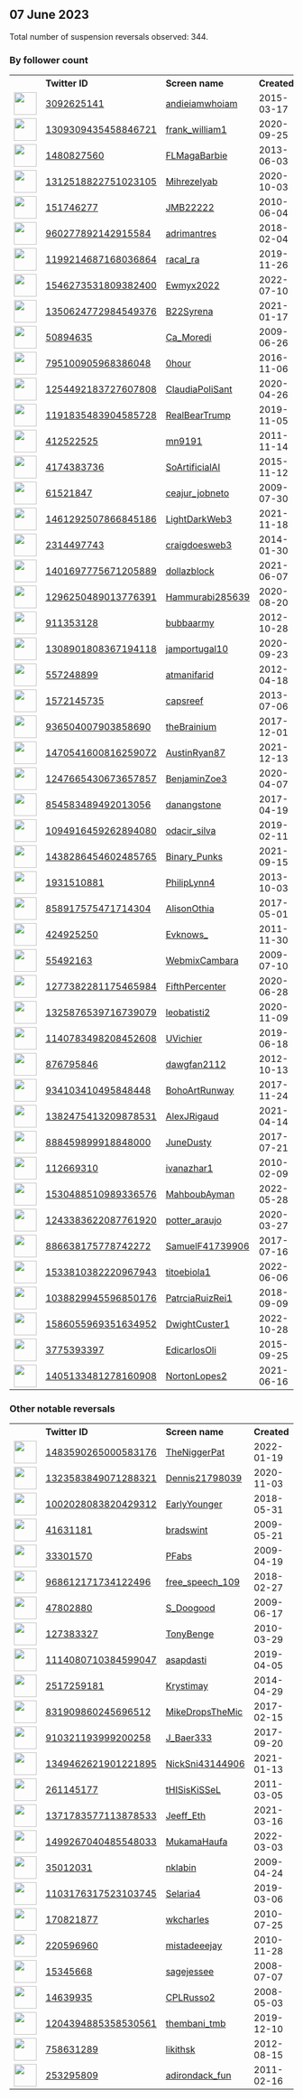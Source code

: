 
## 07 June 2023
Total number of suspension reversals observed: 344.

### By follower count
<table><tr><th></th><th align="left">Twitter ID</th><th align="left">Screen name</th>
<th align="left">Created</th><th align="left">Status</th><th align="left">Suspended</th><th align="left">Followers</th>
<tr><td><a href="https://pbs.twimg.com/profile_images/824429021098303488/iFgEVFDI_normal.jpg"><img src="https://pbs.twimg.com/profile_images/824429021098303488/iFgEVFDI_normal.jpg" width="40px" height="40px" align="center"/></a></td><td><a href="https://twitter.com/intent/user?user_id=3092625141">3092625141</a></td><td><a href="https://twitter.com/andieiamwhoiam">andieiamwhoiam</a></td><td>2015-03-17</td><td align="center"></td><td></td><td>28373</td></tr>
<tr><td><a href="https://pbs.twimg.com/profile_images/1581485499285471232/lJlhtBHv_normal.jpg"><img src="https://pbs.twimg.com/profile_images/1581485499285471232/lJlhtBHv_normal.jpg" width="40px" height="40px" align="center"/></a></td><td><a href="https://twitter.com/intent/user?user_id=1309309435458846721">1309309435458846721</a></td><td><a href="https://twitter.com/frank_william1">frank_william1</a></td><td>2020-09-25</td><td align="center"></td><td>2023-03-04</td><td>22718</td></tr>
<tr><td><a href="https://pbs.twimg.com/profile_images/1666339820375769089/3tMLOmSw_normal.jpg"><img src="https://pbs.twimg.com/profile_images/1666339820375769089/3tMLOmSw_normal.jpg" width="40px" height="40px" align="center"/></a></td><td><a href="https://twitter.com/intent/user?user_id=1480827560">1480827560</a></td><td><a href="https://twitter.com/FLMagaBarbie">FLMagaBarbie</a></td><td>2013-06-03</td><td align="center"></td><td>2023-04-22</td><td>22482</td></tr>
<tr><td><a href="https://pbs.twimg.com/profile_images/1666206983295229961/Iqk5PCDo_normal.jpg"><img src="https://pbs.twimg.com/profile_images/1666206983295229961/Iqk5PCDo_normal.jpg" width="40px" height="40px" align="center"/></a></td><td><a href="https://twitter.com/intent/user?user_id=1312518822751023105">1312518822751023105</a></td><td><a href="https://twitter.com/Mihrezelyab">Mihrezelyab</a></td><td>2020-10-03</td><td align="center"></td><td></td><td>20110</td></tr>
<tr><td><a href="https://pbs.twimg.com/profile_images/1550271652348526592/Zup1fdKK_normal.jpg"><img src="https://pbs.twimg.com/profile_images/1550271652348526592/Zup1fdKK_normal.jpg" width="40px" height="40px" align="center"/></a></td><td><a href="https://twitter.com/intent/user?user_id=151746277">151746277</a></td><td><a href="https://twitter.com/JMB22222">JMB22222</a></td><td>2010-06-04</td><td align="center"></td><td>2022-10-21</td><td>18149</td></tr>
<tr><td><a href="https://pbs.twimg.com/profile_images/1666529333916192772/AKubbsq0_normal.jpg"><img src="https://pbs.twimg.com/profile_images/1666529333916192772/AKubbsq0_normal.jpg" width="40px" height="40px" align="center"/></a></td><td><a href="https://twitter.com/intent/user?user_id=960277892142915584">960277892142915584</a></td><td><a href="https://twitter.com/adrimantres">adrimantres</a></td><td>2018-02-04</td><td align="center"></td><td>2023-03-04</td><td>15721</td></tr>
<tr><td><a href="https://pbs.twimg.com/profile_images/1590147034883174401/ii6qzvgt_normal.jpg"><img src="https://pbs.twimg.com/profile_images/1590147034883174401/ii6qzvgt_normal.jpg" width="40px" height="40px" align="center"/></a></td><td><a href="https://twitter.com/intent/user?user_id=1199214687168036864">1199214687168036864</a></td><td><a href="https://twitter.com/racal_ra">racal_ra</a></td><td>2019-11-26</td><td align="center"></td><td>2023-04-30</td><td>13849</td></tr>
<tr><td><a href="https://pbs.twimg.com/profile_images/1623987547100643329/jo4S_dtJ_normal.jpg"><img src="https://pbs.twimg.com/profile_images/1623987547100643329/jo4S_dtJ_normal.jpg" width="40px" height="40px" align="center"/></a></td><td><a href="https://twitter.com/intent/user?user_id=1546273531809382400">1546273531809382400</a></td><td><a href="https://twitter.com/Ewmyx2022">Ewmyx2022</a></td><td>2022-07-10</td><td align="center"></td><td>2023-03-15</td><td>13665</td></tr>
<tr><td><a href="https://pbs.twimg.com/profile_images/1647785693597388803/jfzZUUQc_normal.jpg"><img src="https://pbs.twimg.com/profile_images/1647785693597388803/jfzZUUQc_normal.jpg" width="40px" height="40px" align="center"/></a></td><td><a href="https://twitter.com/intent/user?user_id=1350624772984549376">1350624772984549376</a></td><td><a href="https://twitter.com/B22Syrena">B22Syrena</a></td><td>2021-01-17</td><td align="center"></td><td></td><td>10304</td></tr>
<tr><td><a href="https://pbs.twimg.com/profile_images/1575635361912561665/RpKEvcEU_normal.jpg"><img src="https://pbs.twimg.com/profile_images/1575635361912561665/RpKEvcEU_normal.jpg" width="40px" height="40px" align="center"/></a></td><td><a href="https://twitter.com/intent/user?user_id=50894635">50894635</a></td><td><a href="https://twitter.com/Ca_Moredi">Ca_Moredi</a></td><td>2009-06-26</td><td align="center"></td><td>2022-10-17</td><td>9662</td></tr>
<tr><td><a href="https://pbs.twimg.com/profile_images/1668070999584022529/rV0HjBdU_normal.jpg"><img src="https://pbs.twimg.com/profile_images/1668070999584022529/rV0HjBdU_normal.jpg" width="40px" height="40px" align="center"/></a></td><td><a href="https://twitter.com/intent/user?user_id=795100905968386048">795100905968386048</a></td><td><a href="https://twitter.com/0hour">0hour</a></td><td>2016-11-06</td><td align="center"></td><td></td><td>9172</td></tr>
<tr><td><a href="https://pbs.twimg.com/profile_images/1618709101374050306/ac3aTwCC_normal.jpg"><img src="https://pbs.twimg.com/profile_images/1618709101374050306/ac3aTwCC_normal.jpg" width="40px" height="40px" align="center"/></a></td><td><a href="https://twitter.com/intent/user?user_id=1254492183727607808">1254492183727607808</a></td><td><a href="https://twitter.com/ClaudiaPoliSant">ClaudiaPoliSant</a></td><td>2020-04-26</td><td align="center"></td><td>2022-11-08</td><td>8628</td></tr>
<tr><td><a href="https://pbs.twimg.com/profile_images/1272595260435243010/jDSD8FJ__normal.jpg"><img src="https://pbs.twimg.com/profile_images/1272595260435243010/jDSD8FJ__normal.jpg" width="40px" height="40px" align="center"/></a></td><td><a href="https://twitter.com/intent/user?user_id=1191835483904585728">1191835483904585728</a></td><td><a href="https://twitter.com/RealBearTrump">RealBearTrump</a></td><td>2019-11-05</td><td align="center"></td><td></td><td>7358</td></tr>
<tr><td><a href="https://pbs.twimg.com/profile_images/1502337617957957645/NN23FNma_normal.jpg"><img src="https://pbs.twimg.com/profile_images/1502337617957957645/NN23FNma_normal.jpg" width="40px" height="40px" align="center"/></a></td><td><a href="https://twitter.com/intent/user?user_id=412522525">412522525</a></td><td><a href="https://twitter.com/mn9191">mn9191</a></td><td>2011-11-14</td><td align="center"></td><td>2023-05-25</td><td>7260</td></tr>
<tr><td><a href="https://pbs.twimg.com/profile_images/1659958968465104897/2OCDHqIL_normal.jpg"><img src="https://pbs.twimg.com/profile_images/1659958968465104897/2OCDHqIL_normal.jpg" width="40px" height="40px" align="center"/></a></td><td><a href="https://twitter.com/intent/user?user_id=4174383736">4174383736</a></td><td><a href="https://twitter.com/SoArtificialAI">SoArtificialAI</a></td><td>2015-11-12</td><td align="center"></td><td>2023-03-29</td><td>7176</td></tr>
<tr><td><a href="https://pbs.twimg.com/profile_images/1639849875817873410/asRZUDoO_normal.jpg"><img src="https://pbs.twimg.com/profile_images/1639849875817873410/asRZUDoO_normal.jpg" width="40px" height="40px" align="center"/></a></td><td><a href="https://twitter.com/intent/user?user_id=61521847">61521847</a></td><td><a href="https://twitter.com/ceajur_jobneto">ceajur_jobneto</a></td><td>2009-07-30</td><td align="center"></td><td></td><td>6731</td></tr>
<tr><td><a href="https://pbs.twimg.com/profile_images/1575129345567428612/Ejgeg_y5_normal.jpg"><img src="https://pbs.twimg.com/profile_images/1575129345567428612/Ejgeg_y5_normal.jpg" width="40px" height="40px" align="center"/></a></td><td><a href="https://twitter.com/intent/user?user_id=1461292507866845186">1461292507866845186</a></td><td><a href="https://twitter.com/LightDarkWeb3">LightDarkWeb3</a></td><td>2021-11-18</td><td align="center"></td><td>2023-06-01</td><td>5903</td></tr>
<tr><td><a href="https://pbs.twimg.com/profile_images/1597927206541467649/RbBKx9dZ_normal.jpg"><img src="https://pbs.twimg.com/profile_images/1597927206541467649/RbBKx9dZ_normal.jpg" width="40px" height="40px" align="center"/></a></td><td><a href="https://twitter.com/intent/user?user_id=2314497743">2314497743</a></td><td><a href="https://twitter.com/craigdoesweb3">craigdoesweb3</a></td><td>2014-01-30</td><td align="center"></td><td>2023-06-01</td><td>5876</td></tr>
<tr><td><a href="https://pbs.twimg.com/profile_images/1667321152522289153/_zW0g8PJ_normal.png"><img src="https://pbs.twimg.com/profile_images/1667321152522289153/_zW0g8PJ_normal.png" width="40px" height="40px" align="center"/></a></td><td><a href="https://twitter.com/intent/user?user_id=1401697775671205889">1401697775671205889</a></td><td><a href="https://twitter.com/dollazblock">dollazblock</a></td><td>2021-06-07</td><td align="center"></td><td>2023-06-01</td><td>5839</td></tr>
<tr><td><a href="https://pbs.twimg.com/profile_images/1523613642876325888/TcbH7tCz_normal.jpg"><img src="https://pbs.twimg.com/profile_images/1523613642876325888/TcbH7tCz_normal.jpg" width="40px" height="40px" align="center"/></a></td><td><a href="https://twitter.com/intent/user?user_id=1296250489013776391">1296250489013776391</a></td><td><a href="https://twitter.com/Hammurabi285639">Hammurabi285639</a></td><td>2020-08-20</td><td align="center"></td><td></td><td>5533</td></tr>
<tr><td><a href="https://pbs.twimg.com/profile_images/1220511851756302336/ysvBDFpo_normal.jpg"><img src="https://pbs.twimg.com/profile_images/1220511851756302336/ysvBDFpo_normal.jpg" width="40px" height="40px" align="center"/></a></td><td><a href="https://twitter.com/intent/user?user_id=911353128">911353128</a></td><td><a href="https://twitter.com/bubbaarmy">bubbaarmy</a></td><td>2012-10-28</td><td align="center"></td><td></td><td>5381</td></tr>
<tr><td><a href="https://pbs.twimg.com/profile_images/1467675293473255425/0WAv_gj9_normal.jpg"><img src="https://pbs.twimg.com/profile_images/1467675293473255425/0WAv_gj9_normal.jpg" width="40px" height="40px" align="center"/></a></td><td><a href="https://twitter.com/intent/user?user_id=1308901808367194118">1308901808367194118</a></td><td><a href="https://twitter.com/jamportugal10">jamportugal10</a></td><td>2020-09-23</td><td align="center"></td><td></td><td>5375</td></tr>
<tr><td><a href="https://pbs.twimg.com/profile_images/610456299046891520/-jQnpRYy_normal.jpg"><img src="https://pbs.twimg.com/profile_images/610456299046891520/-jQnpRYy_normal.jpg" width="40px" height="40px" align="center"/></a></td><td><a href="https://twitter.com/intent/user?user_id=557248899">557248899</a></td><td><a href="https://twitter.com/atmanifarid">atmanifarid</a></td><td>2012-04-18</td><td align="center"></td><td>2023-05-29</td><td>4990</td></tr>
<tr><td><a href="https://pbs.twimg.com/profile_images/1018274420530532352/HClD1g89_normal.jpg"><img src="https://pbs.twimg.com/profile_images/1018274420530532352/HClD1g89_normal.jpg" width="40px" height="40px" align="center"/></a></td><td><a href="https://twitter.com/intent/user?user_id=1572145735">1572145735</a></td><td><a href="https://twitter.com/capsreef">capsreef</a></td><td>2013-07-06</td><td align="center"></td><td></td><td>4926</td></tr>
<tr><td><a href="https://pbs.twimg.com/profile_images/1667617941846646786/VdzNk2R8_normal.jpg"><img src="https://pbs.twimg.com/profile_images/1667617941846646786/VdzNk2R8_normal.jpg" width="40px" height="40px" align="center"/></a></td><td><a href="https://twitter.com/intent/user?user_id=936504007903858690">936504007903858690</a></td><td><a href="https://twitter.com/theBrainium">theBrainium</a></td><td>2017-12-01</td><td align="center"></td><td>2023-06-01</td><td>4903</td></tr>
<tr><td><a href="https://pbs.twimg.com/profile_images/1616704431302615040/guX8yu1k_normal.png"><img src="https://pbs.twimg.com/profile_images/1616704431302615040/guX8yu1k_normal.png" width="40px" height="40px" align="center"/></a></td><td><a href="https://twitter.com/intent/user?user_id=1470541600816259072">1470541600816259072</a></td><td><a href="https://twitter.com/AustinRyan87">AustinRyan87</a></td><td>2021-12-13</td><td align="center"></td><td>2023-06-01</td><td>4426</td></tr>
<tr><td><a href="https://pbs.twimg.com/profile_images/1650293064500498440/9pkyxhhM_normal.jpg"><img src="https://pbs.twimg.com/profile_images/1650293064500498440/9pkyxhhM_normal.jpg" width="40px" height="40px" align="center"/></a></td><td><a href="https://twitter.com/intent/user?user_id=1247665430673657857">1247665430673657857</a></td><td><a href="https://twitter.com/BenjaminZoe3">BenjaminZoe3</a></td><td>2020-04-07</td><td align="center"></td><td>2023-06-02</td><td>4280</td></tr>
<tr><td><a href="https://pbs.twimg.com/profile_images/1586223545750675456/UqkfPQim_normal.jpg"><img src="https://pbs.twimg.com/profile_images/1586223545750675456/UqkfPQim_normal.jpg" width="40px" height="40px" align="center"/></a></td><td><a href="https://twitter.com/intent/user?user_id=854583489492013056">854583489492013056</a></td><td><a href="https://twitter.com/danangstone">danangstone</a></td><td>2017-04-19</td><td align="center"></td><td>2023-05-11</td><td>4171</td></tr>
<tr><td><a href="https://pbs.twimg.com/profile_images/1496468357394145281/8FLBKHdc_normal.jpg"><img src="https://pbs.twimg.com/profile_images/1496468357394145281/8FLBKHdc_normal.jpg" width="40px" height="40px" align="center"/></a></td><td><a href="https://twitter.com/intent/user?user_id=1094916459262894080">1094916459262894080</a></td><td><a href="https://twitter.com/odacir_silva">odacir_silva</a></td><td>2019-02-11</td><td align="center"></td><td>2022-11-08</td><td>4060</td></tr>
<tr><td><a href="https://pbs.twimg.com/profile_images/1438289035810770946/2oDzcMQo_normal.jpg"><img src="https://pbs.twimg.com/profile_images/1438289035810770946/2oDzcMQo_normal.jpg" width="40px" height="40px" align="center"/></a></td><td><a href="https://twitter.com/intent/user?user_id=1438286454602485765">1438286454602485765</a></td><td><a href="https://twitter.com/Binary_Punks">Binary_Punks</a></td><td>2021-09-15</td><td align="center"></td><td>2023-01-16</td><td>3869</td></tr>
<tr><td><a href="https://pbs.twimg.com/profile_images/1667591577701687296/nfzhgR6Y_normal.jpg"><img src="https://pbs.twimg.com/profile_images/1667591577701687296/nfzhgR6Y_normal.jpg" width="40px" height="40px" align="center"/></a></td><td><a href="https://twitter.com/intent/user?user_id=1931510881">1931510881</a></td><td><a href="https://twitter.com/PhilipLynn4">PhilipLynn4</a></td><td>2013-10-03</td><td align="center"></td><td>2022-08-19</td><td>3838</td></tr>
<tr><td><a href="https://pbs.twimg.com/profile_images/1644150850431119362/iJqVFFeu_normal.jpg"><img src="https://pbs.twimg.com/profile_images/1644150850431119362/iJqVFFeu_normal.jpg" width="40px" height="40px" align="center"/></a></td><td><a href="https://twitter.com/intent/user?user_id=858917575471714304">858917575471714304</a></td><td><a href="https://twitter.com/AlisonOthia">AlisonOthia</a></td><td>2017-05-01</td><td align="center"></td><td>2022-05-26</td><td>3746</td></tr>
<tr><td><a href="https://pbs.twimg.com/profile_images/1662026524772401153/wEXJDXhG_normal.jpg"><img src="https://pbs.twimg.com/profile_images/1662026524772401153/wEXJDXhG_normal.jpg" width="40px" height="40px" align="center"/></a></td><td><a href="https://twitter.com/intent/user?user_id=424925250">424925250</a></td><td><a href="https://twitter.com/Evknows_">Evknows_</a></td><td>2011-11-30</td><td align="center"></td><td>2023-06-01</td><td>3659</td></tr>
<tr><td><a href="https://pbs.twimg.com/profile_images/1381998914988036097/v8nyCZZE_normal.jpg"><img src="https://pbs.twimg.com/profile_images/1381998914988036097/v8nyCZZE_normal.jpg" width="40px" height="40px" align="center"/></a></td><td><a href="https://twitter.com/intent/user?user_id=55492163">55492163</a></td><td><a href="https://twitter.com/WebmixCambara">WebmixCambara</a></td><td>2009-07-10</td><td align="center"></td><td>2022-11-20</td><td>3598</td></tr>
<tr><td><a href="https://pbs.twimg.com/profile_images/1383252477273800707/UaxGFVpY_normal.jpg"><img src="https://pbs.twimg.com/profile_images/1383252477273800707/UaxGFVpY_normal.jpg" width="40px" height="40px" align="center"/></a></td><td><a href="https://twitter.com/intent/user?user_id=1277382281175465984">1277382281175465984</a></td><td><a href="https://twitter.com/FifthPercenter">FifthPercenter</a></td><td>2020-06-28</td><td align="center"></td><td>2022-11-30</td><td>3589</td></tr>
<tr><td><a href="https://pbs.twimg.com/profile_images/1506992275645247492/3mUMhJTs_normal.jpg"><img src="https://pbs.twimg.com/profile_images/1506992275645247492/3mUMhJTs_normal.jpg" width="40px" height="40px" align="center"/></a></td><td><a href="https://twitter.com/intent/user?user_id=1325876539716739079">1325876539716739079</a></td><td><a href="https://twitter.com/leobatisti2">leobatisti2</a></td><td>2020-11-09</td><td align="center"></td><td></td><td>3471</td></tr>
<tr><td><a href="https://pbs.twimg.com/profile_images/1483412028182126595/5ZzY8CAK_normal.jpg"><img src="https://pbs.twimg.com/profile_images/1483412028182126595/5ZzY8CAK_normal.jpg" width="40px" height="40px" align="center"/></a></td><td><a href="https://twitter.com/intent/user?user_id=1140783498208452608">1140783498208452608</a></td><td><a href="https://twitter.com/UVichier">UVichier</a></td><td>2019-06-18</td><td align="center"></td><td>2022-09-21</td><td>3443</td></tr>
<tr><td><a href="https://pbs.twimg.com/profile_images/1154375414292340742/vfU3loKK_normal.jpg"><img src="https://pbs.twimg.com/profile_images/1154375414292340742/vfU3loKK_normal.jpg" width="40px" height="40px" align="center"/></a></td><td><a href="https://twitter.com/intent/user?user_id=876795846">876795846</a></td><td><a href="https://twitter.com/dawgfan2112">dawgfan2112</a></td><td>2012-10-13</td><td align="center"></td><td></td><td>3436</td></tr>
<tr><td><a href="https://pbs.twimg.com/profile_images/1662421439549677568/_85GbYit_normal.jpg"><img src="https://pbs.twimg.com/profile_images/1662421439549677568/_85GbYit_normal.jpg" width="40px" height="40px" align="center"/></a></td><td><a href="https://twitter.com/intent/user?user_id=934103410495848448">934103410495848448</a></td><td><a href="https://twitter.com/BohoArtRunway">BohoArtRunway</a></td><td>2017-11-24</td><td align="center"></td><td>2023-06-02</td><td>3379</td></tr>
<tr><td><a href="https://pbs.twimg.com/profile_images/1484337333314809859/v5Sa7V-B_normal.jpg"><img src="https://pbs.twimg.com/profile_images/1484337333314809859/v5Sa7V-B_normal.jpg" width="40px" height="40px" align="center"/></a></td><td><a href="https://twitter.com/intent/user?user_id=1382475413209878531">1382475413209878531</a></td><td><a href="https://twitter.com/AlexJRigaud">AlexJRigaud</a></td><td>2021-04-14</td><td align="center"></td><td></td><td>3132</td></tr>
<tr><td><a href="https://pbs.twimg.com/profile_images/890570126113878016/f3QQbH-Q_normal.jpg"><img src="https://pbs.twimg.com/profile_images/890570126113878016/f3QQbH-Q_normal.jpg" width="40px" height="40px" align="center"/></a></td><td><a href="https://twitter.com/intent/user?user_id=888459899918848000">888459899918848000</a></td><td><a href="https://twitter.com/JuneDusty">JuneDusty</a></td><td>2017-07-21</td><td align="center"></td><td>2022-08-22</td><td>3091</td></tr>
<tr><td><a href="https://pbs.twimg.com/profile_images/1651505234135642114/je6G99h-_normal.jpg"><img src="https://pbs.twimg.com/profile_images/1651505234135642114/je6G99h-_normal.jpg" width="40px" height="40px" align="center"/></a></td><td><a href="https://twitter.com/intent/user?user_id=112669310">112669310</a></td><td><a href="https://twitter.com/ivanazhar1">ivanazhar1</a></td><td>2010-02-09</td><td align="center"></td><td>2023-03-21</td><td>3012</td></tr>
<tr><td><a href="https://pbs.twimg.com/profile_images/1638985214344024064/2nYLspW0_normal.jpg"><img src="https://pbs.twimg.com/profile_images/1638985214344024064/2nYLspW0_normal.jpg" width="40px" height="40px" align="center"/></a></td><td><a href="https://twitter.com/intent/user?user_id=1530488510989336576">1530488510989336576</a></td><td><a href="https://twitter.com/MahboubAyman">MahboubAyman</a></td><td>2022-05-28</td><td align="center"></td><td>2023-06-01</td><td>2929</td></tr>
<tr><td><a href="https://pbs.twimg.com/profile_images/1660425732223381506/z2GPBCCr_normal.jpg"><img src="https://pbs.twimg.com/profile_images/1660425732223381506/z2GPBCCr_normal.jpg" width="40px" height="40px" align="center"/></a></td><td><a href="https://twitter.com/intent/user?user_id=1243383622087761920">1243383622087761920</a></td><td><a href="https://twitter.com/potter_araujo">potter_araujo</a></td><td>2020-03-27</td><td align="center"></td><td>2022-10-14</td><td>2914</td></tr>
<tr><td><a href="https://pbs.twimg.com/profile_images/1070051508429967360/bigm2HIH_normal.jpg"><img src="https://pbs.twimg.com/profile_images/1070051508429967360/bigm2HIH_normal.jpg" width="40px" height="40px" align="center"/></a></td><td><a href="https://twitter.com/intent/user?user_id=886638175778742272">886638175778742272</a></td><td><a href="https://twitter.com/SamuelF41739906">SamuelF41739906</a></td><td>2017-07-16</td><td align="center"></td><td>2022-10-17</td><td>2738</td></tr>
<tr><td><a href="https://pbs.twimg.com/profile_images/1664343647045689365/0eJsq3xP_normal.jpg"><img src="https://pbs.twimg.com/profile_images/1664343647045689365/0eJsq3xP_normal.jpg" width="40px" height="40px" align="center"/></a></td><td><a href="https://twitter.com/intent/user?user_id=1533810382220967943">1533810382220967943</a></td><td><a href="https://twitter.com/titoebiola1">titoebiola1</a></td><td>2022-06-06</td><td align="center"></td><td>2023-03-19</td><td>2676</td></tr>
<tr><td><a href="https://pbs.twimg.com/profile_images/1559971307311095809/1xBV1f8R_normal.png"><img src="https://pbs.twimg.com/profile_images/1559971307311095809/1xBV1f8R_normal.png" width="40px" height="40px" align="center"/></a></td><td><a href="https://twitter.com/intent/user?user_id=1038829945596850176">1038829945596850176</a></td><td><a href="https://twitter.com/PatrciaRuizRei1">PatrciaRuizRei1</a></td><td>2018-09-09</td><td align="center"></td><td>2022-12-10</td><td>2660</td></tr>
<tr><td><a href="https://pbs.twimg.com/profile_images/1597685424905920521/Xwfm-EMQ_normal.jpg"><img src="https://pbs.twimg.com/profile_images/1597685424905920521/Xwfm-EMQ_normal.jpg" width="40px" height="40px" align="center"/></a></td><td><a href="https://twitter.com/intent/user?user_id=1586055969351634952">1586055969351634952</a></td><td><a href="https://twitter.com/DwightCuster1">DwightCuster1</a></td><td>2022-10-28</td><td align="center"></td><td>2023-06-06</td><td>2570</td></tr>
<tr><td><a href="https://pbs.twimg.com/profile_images/1559992449703059458/mhamtR_Z_normal.jpg"><img src="https://pbs.twimg.com/profile_images/1559992449703059458/mhamtR_Z_normal.jpg" width="40px" height="40px" align="center"/></a></td><td><a href="https://twitter.com/intent/user?user_id=3775393397">3775393397</a></td><td><a href="https://twitter.com/EdicarlosOli">EdicarlosOli</a></td><td>2015-09-25</td><td align="center"></td><td>2022-10-15</td><td>2427</td></tr>
<tr><td><a href="https://pbs.twimg.com/profile_images/1635323965110468608/MvoY4DoP_normal.jpg"><img src="https://pbs.twimg.com/profile_images/1635323965110468608/MvoY4DoP_normal.jpg" width="40px" height="40px" align="center"/></a></td><td><a href="https://twitter.com/intent/user?user_id=1405133481278160908">1405133481278160908</a></td><td><a href="https://twitter.com/NortonLopes2">NortonLopes2</a></td><td>2021-06-16</td><td align="center"></td><td></td><td>2351</td></tr>
</table>

### Other notable reversals
<table><tr><th></th><th align="left">Twitter ID</th><th align="left">Screen name</th>
<th align="left">Created</th><th align="left">Status</th><th align="left">Suspended</th><th align="left">Followers</th>
<tr><td><a href="https://pbs.twimg.com/profile_images/1484326148863524874/cx4488n__normal.jpg"><img src="https://pbs.twimg.com/profile_images/1484326148863524874/cx4488n__normal.jpg" width="40px" height="40px" align="center"/></a></td><td><a href="https://twitter.com/intent/user?user_id=1483590265000583176">1483590265000583176</a></td><td><a href="https://twitter.com/TheNiggerPat">TheNiggerPat</a></td><td>2022-01-19</td><td align="center"></td><td>2022-11-07</td><td>344</td></tr>
<tr><td><a href="https://pbs.twimg.com/profile_images/1607779231622103040/P45xTQCk_normal.jpg"><img src="https://pbs.twimg.com/profile_images/1607779231622103040/P45xTQCk_normal.jpg" width="40px" height="40px" align="center"/></a></td><td><a href="https://twitter.com/intent/user?user_id=1323583849071288321">1323583849071288321</a></td><td><a href="https://twitter.com/Dennis21798039">Dennis21798039</a></td><td>2020-11-03</td><td align="center"></td><td>2022-12-31</td><td>867</td></tr>
<tr><td><a href="https://pbs.twimg.com/profile_images/1337752286987214848/-PqtcgUS_normal.jpg"><img src="https://pbs.twimg.com/profile_images/1337752286987214848/-PqtcgUS_normal.jpg" width="40px" height="40px" align="center"/></a></td><td><a href="https://twitter.com/intent/user?user_id=1002028083820429312">1002028083820429312</a></td><td><a href="https://twitter.com/EarlyYounger">EarlyYounger</a></td><td>2018-05-31</td><td align="center"></td><td>2023-05-28</td><td>176</td></tr>
<tr><td><a href="https://pbs.twimg.com/profile_images/1103822726089883648/08vgvgeO_normal.png"><img src="https://pbs.twimg.com/profile_images/1103822726089883648/08vgvgeO_normal.png" width="40px" height="40px" align="center"/></a></td><td><a href="https://twitter.com/intent/user?user_id=41631181">41631181</a></td><td><a href="https://twitter.com/bradswint">bradswint</a></td><td>2009-05-21</td><td align="center">🔒</td><td>2023-03-30</td><td>15</td></tr>
<tr><td><a href="https://pbs.twimg.com/profile_images/1327303728806981634/xSbbAKcy_normal.jpg"><img src="https://pbs.twimg.com/profile_images/1327303728806981634/xSbbAKcy_normal.jpg" width="40px" height="40px" align="center"/></a></td><td><a href="https://twitter.com/intent/user?user_id=33301570">33301570</a></td><td><a href="https://twitter.com/PFabs">PFabs</a></td><td>2009-04-19</td><td align="center"></td><td>2023-05-28</td><td>36</td></tr>
<tr><td><a href="https://abs.twimg.com/sticky/default_profile_images/default_profile_normal.png"><img src="https://abs.twimg.com/sticky/default_profile_images/default_profile_normal.png" width="40px" height="40px" align="center"/></a></td><td><a href="https://twitter.com/intent/user?user_id=968612171734122496">968612171734122496</a></td><td><a href="https://twitter.com/free_speech_109">free_speech_109</a></td><td>2018-02-27</td><td align="center"></td><td>2023-05-28</td><td>38</td></tr>
<tr><td><a href="https://pbs.twimg.com/profile_images/1437846248560672779/iQjxrec0_normal.jpg"><img src="https://pbs.twimg.com/profile_images/1437846248560672779/iQjxrec0_normal.jpg" width="40px" height="40px" align="center"/></a></td><td><a href="https://twitter.com/intent/user?user_id=47802880">47802880</a></td><td><a href="https://twitter.com/S_Doogood">S_Doogood</a></td><td>2009-06-17</td><td align="center"></td><td>2022-12-11</td><td>475</td></tr>
<tr><td><a href="https://pbs.twimg.com/profile_images/430532192070930433/tOQvELd-_normal.jpeg"><img src="https://pbs.twimg.com/profile_images/430532192070930433/tOQvELd-_normal.jpeg" width="40px" height="40px" align="center"/></a></td><td><a href="https://twitter.com/intent/user?user_id=127383327">127383327</a></td><td><a href="https://twitter.com/TonyBenge">TonyBenge</a></td><td>2010-03-29</td><td align="center"></td><td>2023-06-02</td><td>1176</td></tr>
<tr><td><a href="https://pbs.twimg.com/profile_images/1617178766567940104/q36M0jH6_normal.jpg"><img src="https://pbs.twimg.com/profile_images/1617178766567940104/q36M0jH6_normal.jpg" width="40px" height="40px" align="center"/></a></td><td><a href="https://twitter.com/intent/user?user_id=1114080710384599047">1114080710384599047</a></td><td><a href="https://twitter.com/asapdasti">asapdasti</a></td><td>2019-04-05</td><td align="center">🔒</td><td>2023-05-29</td><td>3</td></tr>
<tr><td><a href="https://pbs.twimg.com/profile_images/1519710829268119556/eEFghSGN_normal.jpg"><img src="https://pbs.twimg.com/profile_images/1519710829268119556/eEFghSGN_normal.jpg" width="40px" height="40px" align="center"/></a></td><td><a href="https://twitter.com/intent/user?user_id=2517259181">2517259181</a></td><td><a href="https://twitter.com/Krystimay">Krystimay</a></td><td>2014-04-29</td><td align="center"></td><td>2023-05-29</td><td>1</td></tr>
<tr><td><a href="https://pbs.twimg.com/profile_images/1384798431022092290/qmU5opzO_normal.jpg"><img src="https://pbs.twimg.com/profile_images/1384798431022092290/qmU5opzO_normal.jpg" width="40px" height="40px" align="center"/></a></td><td><a href="https://twitter.com/intent/user?user_id=831909860245696512">831909860245696512</a></td><td><a href="https://twitter.com/MikeDropsTheMic">MikeDropsTheMic</a></td><td>2017-02-15</td><td align="center"></td><td>2023-06-03</td><td>41</td></tr>
<tr><td><a href="https://pbs.twimg.com/profile_images/1494150434381914118/FBWUOTOW_normal.jpg"><img src="https://pbs.twimg.com/profile_images/1494150434381914118/FBWUOTOW_normal.jpg" width="40px" height="40px" align="center"/></a></td><td><a href="https://twitter.com/intent/user?user_id=910321193999200258">910321193999200258</a></td><td><a href="https://twitter.com/J_Baer333">J_Baer333</a></td><td>2017-09-20</td><td align="center"></td><td>2023-01-08</td><td>6</td></tr>
<tr><td><a href="https://pbs.twimg.com/profile_images/1666679000465276929/Yoe6xPPp_normal.jpg"><img src="https://pbs.twimg.com/profile_images/1666679000465276929/Yoe6xPPp_normal.jpg" width="40px" height="40px" align="center"/></a></td><td><a href="https://twitter.com/intent/user?user_id=1349462621901221895">1349462621901221895</a></td><td><a href="https://twitter.com/NickSni43144906">NickSni43144906</a></td><td>2021-01-13</td><td align="center"></td><td>2023-06-01</td><td>1841</td></tr>
<tr><td><a href="https://pbs.twimg.com/profile_images/1574542250318745606/rEvx49Dz_normal.jpg"><img src="https://pbs.twimg.com/profile_images/1574542250318745606/rEvx49Dz_normal.jpg" width="40px" height="40px" align="center"/></a></td><td><a href="https://twitter.com/intent/user?user_id=261145177">261145177</a></td><td><a href="https://twitter.com/tHISisKiSSeL">tHISisKiSSeL</a></td><td>2011-03-05</td><td align="center"></td><td>2022-10-21</td><td>96</td></tr>
<tr><td><a href="https://pbs.twimg.com/profile_images/1629242563818360837/QvH4zn5A_normal.jpg"><img src="https://pbs.twimg.com/profile_images/1629242563818360837/QvH4zn5A_normal.jpg" width="40px" height="40px" align="center"/></a></td><td><a href="https://twitter.com/intent/user?user_id=1371783577113878533">1371783577113878533</a></td><td><a href="https://twitter.com/Jeeff_Eth">Jeeff_Eth</a></td><td>2021-03-16</td><td align="center"></td><td>2023-06-02</td><td>2116</td></tr>
<tr><td><a href="https://pbs.twimg.com/profile_images/1634205992085749760/xjQqPspw_normal.jpg"><img src="https://pbs.twimg.com/profile_images/1634205992085749760/xjQqPspw_normal.jpg" width="40px" height="40px" align="center"/></a></td><td><a href="https://twitter.com/intent/user?user_id=1499267040485548033">1499267040485548033</a></td><td><a href="https://twitter.com/MukamaHaufa">MukamaHaufa</a></td><td>2022-03-03</td><td align="center"></td><td>2023-05-29</td><td>640</td></tr>
<tr><td><a href="https://pbs.twimg.com/profile_images/1524831545948786710/BK-ZhyhY_normal.jpg"><img src="https://pbs.twimg.com/profile_images/1524831545948786710/BK-ZhyhY_normal.jpg" width="40px" height="40px" align="center"/></a></td><td><a href="https://twitter.com/intent/user?user_id=35012031">35012031</a></td><td><a href="https://twitter.com/nklabin">nklabin</a></td><td>2009-04-24</td><td align="center"></td><td>2022-12-18</td><td>245</td></tr>
<tr><td><a href="https://pbs.twimg.com/profile_images/1586223650595917825/1ZQsNob8_normal.jpg"><img src="https://pbs.twimg.com/profile_images/1586223650595917825/1ZQsNob8_normal.jpg" width="40px" height="40px" align="center"/></a></td><td><a href="https://twitter.com/intent/user?user_id=1103176317523103745">1103176317523103745</a></td><td><a href="https://twitter.com/Selaria4">Selaria4</a></td><td>2019-03-06</td><td align="center"></td><td>2023-05-27</td><td>134</td></tr>
<tr><td><a href="https://pbs.twimg.com/profile_images/2733004649/d3c52cead83802fb2d2fda548d510933_normal.jpeg"><img src="https://pbs.twimg.com/profile_images/2733004649/d3c52cead83802fb2d2fda548d510933_normal.jpeg" width="40px" height="40px" align="center"/></a></td><td><a href="https://twitter.com/intent/user?user_id=170821877">170821877</a></td><td><a href="https://twitter.com/wkcharles">wkcharles</a></td><td>2010-07-25</td><td align="center"></td><td>2023-03-23</td><td>92</td></tr>
<tr><td><a href="https://abs.twimg.com/sticky/default_profile_images/default_profile_normal.png"><img src="https://abs.twimg.com/sticky/default_profile_images/default_profile_normal.png" width="40px" height="40px" align="center"/></a></td><td><a href="https://twitter.com/intent/user?user_id=220596960">220596960</a></td><td><a href="https://twitter.com/mistadeeejay">mistadeeejay</a></td><td>2010-11-28</td><td align="center"></td><td>2023-03-30</td><td>7</td></tr>
<tr><td><a href="https://pbs.twimg.com/profile_images/564246732590944257/c-DL_10q_normal.jpeg"><img src="https://pbs.twimg.com/profile_images/564246732590944257/c-DL_10q_normal.jpeg" width="40px" height="40px" align="center"/></a></td><td><a href="https://twitter.com/intent/user?user_id=15345668">15345668</a></td><td><a href="https://twitter.com/sagejessee">sagejessee</a></td><td>2008-07-07</td><td align="center">🔒</td><td>2023-03-20</td><td>64</td></tr>
<tr><td><a href="https://pbs.twimg.com/profile_images/906272005829181440/-XJmUkwZ_normal.jpg"><img src="https://pbs.twimg.com/profile_images/906272005829181440/-XJmUkwZ_normal.jpg" width="40px" height="40px" align="center"/></a></td><td><a href="https://twitter.com/intent/user?user_id=14639935">14639935</a></td><td><a href="https://twitter.com/CPLRusso2">CPLRusso2</a></td><td>2008-05-03</td><td align="center"></td><td>2023-05-27</td><td>1396</td></tr>
<tr><td><a href="https://pbs.twimg.com/profile_images/1622626529799700480/NyP0KZTU_normal.jpg"><img src="https://pbs.twimg.com/profile_images/1622626529799700480/NyP0KZTU_normal.jpg" width="40px" height="40px" align="center"/></a></td><td><a href="https://twitter.com/intent/user?user_id=1204394885358530561">1204394885358530561</a></td><td><a href="https://twitter.com/thembani_tmb">thembani_tmb</a></td><td>2019-12-10</td><td align="center"></td><td>2023-05-30</td><td>1287</td></tr>
<tr><td><a href="https://pbs.twimg.com/profile_images/1653534399814594561/CQ-QGKq4_normal.jpg"><img src="https://pbs.twimg.com/profile_images/1653534399814594561/CQ-QGKq4_normal.jpg" width="40px" height="40px" align="center"/></a></td><td><a href="https://twitter.com/intent/user?user_id=758631289">758631289</a></td><td><a href="https://twitter.com/likithsk">likithsk</a></td><td>2012-08-15</td><td align="center"></td><td>2023-05-24</td><td>10</td></tr>
<tr><td><a href="https://pbs.twimg.com/profile_images/1622459443144269824/JWm4Wjma_normal.jpg"><img src="https://pbs.twimg.com/profile_images/1622459443144269824/JWm4Wjma_normal.jpg" width="40px" height="40px" align="center"/></a></td><td><a href="https://twitter.com/intent/user?user_id=253295809">253295809</a></td><td><a href="https://twitter.com/adirondack_fun">adirondack_fun</a></td><td>2011-02-16</td><td align="center"></td><td>2023-06-01</td><td>132</td></tr>
</table>
